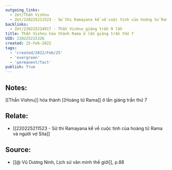 ```yaml
---
outgoing_links:
  - Zet/Thần Vishnu
  - Zet/220225211523 - Sử thi Ramayana kể về cuộc tình của hoàng tử Rama và người vợ Sita
backlinks:
  - Zet/220225214917 - Thần Vishnu giáng trần 9 lần
title: Thần Vishnu hóa thành Rama ở lần giáng trần thứ 7
UID: 220225215326
created: 25-Feb-2022
tags:
  - 'created/2022/Feb/25'
  - 'evergreen'
  - 'permanent/fact'
publish: True
---
```

## Notes:
[[Thần Vishnu]] hóa thành [[Hoàng tử Rama]] ở lần giáng trần thứ 7

## Relate:
- [[220225211523 - Sử thi Ramayana kể về cuộc tình của hoàng tử Rama và người vợ Sita]]

## Source:
- [[@ Vũ Dương Ninh, Lịch sử văn minh thế giới]], p.88





